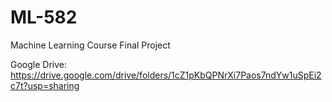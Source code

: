 # ML-582
Machine Learning Course Final Project

Google Drive: https://drive.google.com/drive/folders/1cZ1pKbQPNrXi7Paos7ndYw1uSpEi2c7t?usp=sharing
